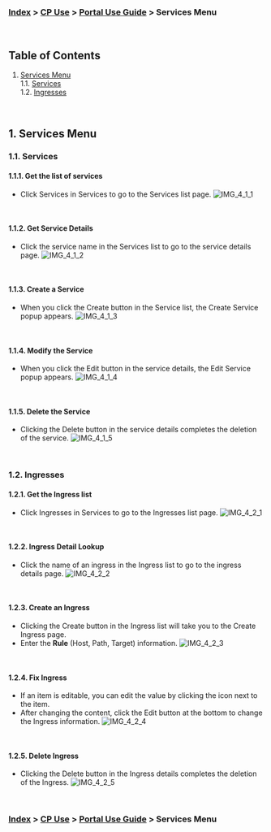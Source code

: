### [Index](https://github.com/K-PaaS/cp-guide-eng) > [CP Use](../Readme.md) >  [Portal Use Guide](./cp-portal-use-guide.md) > Services Menu

<br>

## Table of Contents

1. [Services Menu](#1)  
  1.1. [Services](#1-1)  
  1.2. [Ingresses](#1-2)      

<br>

## <div id='1'/> 1. Services Menu
### <div id='1-1'/> 1.1. Services
#### <div id='1-1-1'/> 1.1.1. Get the list of services
- Click Services in Services to go to the Services list page.
  ![IMG_4_1_1]

<br>

#### <div id='1-1-2'/> 1.1.2. Get Service Details
- Click the service name in the Services list to go to the service details page.
  ![IMG_4_1_2]

<br>

#### <div id='1-1-3'/> 1.1.3. Create a Service
- When you click the Create button in the Service list, the Create Service popup appears.
  ![IMG_4_1_3]

<br>

#### <div id='1-1-4'/> 1.1.4. Modify the Service
- When you click the Edit button in the service details, the Edit Service popup appears.
  ![IMG_4_1_4]

<br>

#### <div id='1-1-5'/> 1.1.5. Delete the Service
- Clicking the Delete button in the service details completes the deletion of the service.
  ![IMG_4_1_5]

<br>

### <div id='1-2'/> 1.2. Ingresses
#### <div id='1-2-1'/> 1.2.1. Get the Ingress list
- Click Ingresses in Services to go to the Ingresses list page.
  ![IMG_4_2_1]

<br>

#### <div id='1-2-2'/> 1.2.2. Ingress Detail Lookup
- Click the name of an ingress in the Ingress list to go to the ingress details page.
  ![IMG_4_2_2]

<br>

#### <div id='1-2-3'/> 1.2.3. Create an Ingress
- Clicking the Create button in the Ingress list will take you to the Create Ingress page.
- Enter the **Rule** (Host, Path, Target) information.
  ![IMG_4_2_3]

<br>

#### <div id='1-2-4'/> 1.2.4. Fix Ingress
- If an item is editable, you can edit the value by clicking the icon next to the item.
- After changing the content, click the Edit button at the bottom to change the Ingress information.
  ![IMG_4_2_4]

<br>

#### <div id='1-2-5'/> 1.2.5. Delete Ingress
- Clicking the Delete button in the Ingress details completes the deletion of the Ingress.
  ![IMG_4_2_5]

<br>

### [Index](https://github.com/K-PaaS/cp-guide-eng) > [CP Use](../Readme.md) >  [Portal Use Guide](./cp-portal-use-guide.md) > Services Menu

[IMG_4_1_1]:../images/portal/IMG_4_1_1.png
[IMG_4_1_2]:../images/portal/IMG_4_1_2.png
[IMG_4_1_3]:../images/portal/IMG_4_1_3.png
[IMG_4_1_4]:../images/portal/IMG_4_1_4.png
[IMG_4_1_5]:../images/portal/IMG_4_1_5.png
[IMG_4_2_1]:../images/portal/IMG_4_2_1.png
[IMG_4_2_2]:../images/portal/IMG_4_2_2.png
[IMG_4_2_3]:../images/portal/IMG_4_2_3.png
[IMG_4_2_4]:../images/portal/IMG_4_2_4.png
[IMG_4_2_5]:../images/portal/IMG_4_2_5.png